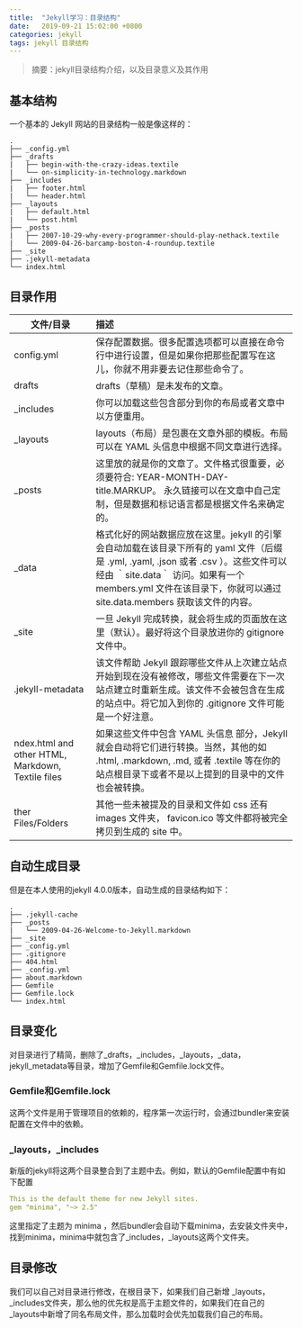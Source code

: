 ```yaml
---
title:  "Jekyll学习：目录结构"
date:   2019-09-21 15:02:00 +0800
categories: jekyll
tags: jekyll 目录结构
---
```

> 摘要：jekyll目录结构介绍，以及目录意义及其作用

## 基本结构

一个基本的 Jekyll 网站的目录结构一般是像这样的：
```
.
├── _config.yml
├── _drafts
|   ├── begin-with-the-crazy-ideas.textile
|   └── on-simplicity-in-technology.markdown
├── _includes
|   ├── footer.html
|   └── header.html
├── _layouts
|   ├── default.html
|   └── post.html
├── _posts
|   ├── 2007-10-29-why-every-programmer-should-play-nethack.textile
|   └── 2009-04-26-barcamp-boston-4-roundup.textile
├── _site
├── .jekyll-metadata
└── index.html
```

## 目录作用

文件/目录  					| 描述
-------------------------	| :--------------------------
config.yml 				| 保存配置数据。很多配置选项都可以直接在命令行中进行设置，但是如果你把那些配置写在这儿，你就不用非要去记住那些命令了。
drafts						| drafts（草稿）是未发布的文章。
_includes					| 你可以加载这些包含部分到你的布局或者文章中以方便重用。
_layouts					| layouts（布局）是包裹在文章外部的模板。布局可以在 YAML 头信息中根据不同文章进行选择。 
_posts						| 这里放的就是你的文章了。文件格式很重要，必须要符合: YEAR-MONTH-DAY-title.MARKUP。 永久链接可以在文章中自己定制，但是数据和标记语言都是根据文件名来确定的。
_data						| 格式化好的网站数据应放在这里。jekyll 的引擎会自动加载在该目录下所有的 yaml 文件（后缀是 .yml, .yaml, .json 或者 .csv ）。这些文件可以经由 ｀site.data｀ 访问。如果有一个 members.yml 文件在该目录下，你就可以通过 site.data.members 获取该文件的内容。
_site						| 一旦 Jekyll 完成转换，就会将生成的页面放在这里（默认）。最好将这个目录放进你的 	gitignore 文件中。
.jekyll-metadata			| 该文件帮助 Jekyll 跟踪哪些文件从上次建立站点开始到现在没有被修改，哪些文件需要在下一次站点建立时重新生成。该文件不会被包含在生成的站点中。将它加入到你的 .gitignore 文件可能是一个好注意。
ndex.html and other HTML, Markdown, Textile files | 如果这些文件中包含 YAML 头信息 部分，Jekyll 就会自动将它们进行转换。当然，其他的如 .html, .markdown, .md, 或者 .textile 等在你的站点根目录下或者不是以上提到的目录中的文件也会被转换。
ther Files/Folders			| 其他一些未被提及的目录和文件如 css 还有 images 文件夹， favicon.ico 等文件都将被完全拷贝到生成的 site 中。

## 自动生成目录

但是在本人使用的jekyll 4.0.0版本，自动生成的目录结构如下：
```
.
├── .jekyll-cache
├── _posts
|   └── 2009-04-26-Welcome-to-Jekyll.markdown
├── _site
├── _config.yml
├── .gitignore
├── 404.html
├── _config.yml
├── about.markdown
├── Gemfile
├── Gemfile.lock
└── index.html
```

## 目录变化

对目录进行了精简，删除了_drafts，\_includes，\_layouts，\_data，jekyll_metadata等目录，增加了Gemfile和Gemfile.lock文件。

### Gemfile和Gemfile.lock

这两个文件是用于管理项目的依赖的，程序第一次运行时，会通过bundler来安装配置在文件中的依赖。

### \_layouts，\_includes

新版的jekyll将这两个目录整合到了主题中去。例如，默认的Gemfile配置中有如下配置
```yml
This is the default theme for new Jekyll sites. 
gem "minima", "~> 2.5"
```
	
这里指定了主题为 minima ，然后bundler会自动下载minima，去安装文件夹中，找到minima，minima中就包含了\_includes，\_layouts这两个文件夹。

## 目录修改

我们可以自己对目录进行修改，在根目录下，如果我们自己新增
\_layouts，\_includes文件夹，那么他的优先权是高于主题文件的，如果我们在自己的\_layouts中新增了同名布局文件，那么加载时会优先加载我们自己的布局。

